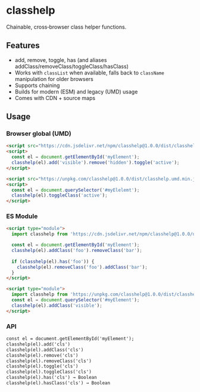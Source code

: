 # classhelp

Chainable, cross‑browser class helper functions.

## Features
- add, remove, toggle, has (and aliases addClass/removeClass/toggleClass/hasClass)
- Works with `classList` when available, falls back to `className` manipulation for older browsers
- Supports chaining
- Builds for modern (ESM) and legacy (UMD) usage
- Comes with CDN + source maps

## Usage

### Browser global (UMD)
```html
<script src="https://cdn.jsdelivr.net/npm/classhelp@1.0.0/dist/classhelp.umd.min.js"></script>
<script>
  const el = document.getElementById('myElement');
  classhelp(el).add('visible').remove('hidden').toggle('active');
</script>
```
```html
<script src="https://unpkg.com/classhelp@1.0.0/dist/classhelp.umd.min.js"></script>
<script>
  const el = document.querySelector('#myElelemt');
  classhelp(el).toggleClass('active');
</script>
```


### ES Module
```html
<script type="module">
  import classhelp from 'https://cdn.jsdelivr.net/npm/classhelp@1.0.0/dist/classhelp.esm.min.js';

  const el = document.getElementById('myElement');
  classhelp(el).addClass('foo').removeClass('bar');
  
  if (classhelp(el).has('foo')) {
    classhelp(el).removeClass('foo').addClass('bar');
  }
</script>
```
```html
<script type="module">
  import classhelp from 'https://unpkg.com/classhelp@1.0.0/dist/classhelp.esm.min.js';
  const el = document.querySelector('#myElement');
  classhelp(el).addClass('visible');
</script>
```
### API
```html
const el = document.getElementById('myElement');
classhelp(el).add('cls')
classhelp(el).addClass('cls')
classhelp(el).remove('cls')
classhelp(el).removeClass('cls')
classhelp(el).toggle('cls')
classhelp(el).toggleClass('cls')
classhelp(el).has('cls') → Boolean
classhelp(el).hasClass('cls') → Boolean
```
